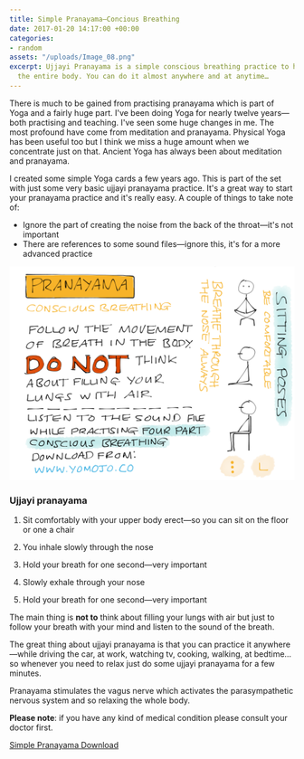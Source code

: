 ```yaml
---
title: Simple Pranayama—Concious Breathing
date: 2017-01-20 14:17:00 +00:00
categories:
- random
assets: "/uploads/Image_08.png"
excerpt: Ujjayi Pranayama is a simple conscious breathing practice to help you relax
  the entire body. You can do it almost anywhere and at anytime…
---
```


There is much to be gained from practising pranayama which is part of Yoga and a fairly huge part. I've been doing Yoga for nearly twelve years—both practising and teaching. I've seen some huge changes in me. The most profound have come from meditation and pranayama. Physical Yoga has been useful too but I think we miss a huge amount when we concentrate just on that. Ancient Yoga has always been about meditation and pranayama.

I created some simple Yoga cards a few years ago. This is part of the set with just some very basic ujjayi pranayama practice. It's a great way to start your pranayama practice and it's really easy. A couple of things to take note of:

* Ignore the part of creating the noise from the back of the throat—it's not important
* There are references to some sound files—ignore this, it's for a more advanced practice

![Image_08.png](/uploads/Image_08.png)

### Ujjayi pranayama

1. Sit comfortably with your upper body erect—so you can sit on the floor or one a chair

2. You inhale slowly through the nose

3. Hold your breath for one second—very important

4. Slowly exhale through your nose

5. Hold your breath for one second—very important

The main thing is **not to** think about filling your lungs with air but just to follow your breath with your mind and listen to the sound of the breath.

The great thing about ujjayi pranayama is that you can practice it anywhere—while driving the car, at work, watching tv, cooking, walking, at bedtime… so whenever you need to relax just do some ujjayi pranayama for a few minutes.

Pranayama stimulates the vagus nerve which activates the parasympathetic nervous system and so relaxing the whole body.

**Please note**: if you have any kind of medical condition please consult your doctor first.

[Simple Pranayama Download](https://jumpshare.com/v/mEkb8jLMH7msdSxtEpO8)
 